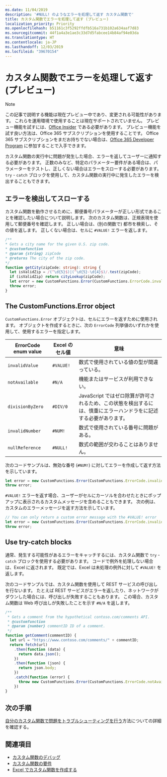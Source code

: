 ```yaml
---
ms.date: 11/04/2019
description: '#NULL! のようなエラーを処理して返す カスタム関数で'
title: カスタム関数でエラーを処理して返す (プレビュー)
localization_priority: Priority
ms.openlocfilehash: b51161c3f5292ffdfb516a731b102a634aaf7d83
ms.sourcegitcommit: 44f1a4a3e1ae3c33d7d5fabcee14b84af94e03da
ms.translationtype: HT
ms.contentlocale: ja-JP
ms.lasthandoff: 12/03/2019
ms.locfileid: "39670154"
---
```

# <a name="handle-and-return-errors-from-your-custom-function-preview"></a>カスタム関数でエラーを処理して返す (プレビュー)

> [!NOTE]
> この記事で説明する機能は現在プレビュー中であり、変更される可能性があります。 これらを運用環境で使用することは現在サポートされていません。 プレビュー機能を試すには、[Office Insider](https://insider.office.com/join) である必要があります。  プレビュー機能を試す良い方法は、Office 365 サブスクリプションを使用することです。 Office 365 サブスクリプションをまだお持ちでない場合は、[Office 365 Developer Program](https://developer.microsoft.com/office/dev-program) に参加することで入手できます。

カスタム関数の実行中に問題が発生した場合、エラーを返してユーザーに通知する必要があります。 正数のみなど、特定のパラメーター要件がある場合は、パラメーターをテストし、正しくない場合はエラーをスローする必要があります。 `try` - `catch` ブロックを使用して、カスタム関数の実行中に発生したエラーを検出することもできます。

## <a name="detect-and-throw-an-error"></a>エラーを検出してスローする

カスタム関数を動作させるために、郵便番号パラメーターが正しい形式であることを確認したい場合について説明します。 次のカスタム関数は、正規表現を使用して郵便番号を確認します。 正しい場合は、(別の関数で) 都市を検索し、その値を返します。 正しくない場合は、セルに `#VALUE!` エラーを返します。

```typescript
/**
* Gets a city name for the given U.S. zip code.
* @customfunction
* @param {string} zipCode
* @returns The city of the zip code.
*/
function getCity(zipCode: string): string {
  let isValidZip = /(^\d{5}$)|(^\d{5}-\d{4}$)/.test(zipCode);
  if (isValidZip) return cityLookup(zipCode);
  let error = new CustomFunctions.Error(CustomFunctions.ErrorCode.invalidValue, "Please provide a valid U.S. zip code.");
  throw error;
}
```

## <a name="the-customfunctionserror-object"></a>The CustomFunctions.Error object

`CustomFunctions.Error` オブジェクトは、セルにエラーを返すために使用されます。 オブジェクトを作成するときに、次の `ErrorCode` 列挙値のいずれかを使用して、使用するエラーを指定します。


|ErrorCode enum value  |Excel のセル値  |意味  |
|---------------|---------|---------|
|`invalidValue`   | `#VALUE!` | 数式で使用されている値の型が間違っている。 |
|`notAvailable`   | `#N/A`    | 機能またはサービスが利用できない。 |
|`divisionByZero` | `#DIV/0`  | JavaScript ではゼロ除算が許可されるため、この状態を検出するには、慎重にエラーハンドラをに記述する必要があります。 |
|`invalidNumber`  | `#NUM!`   | 数式で使用されている番号に問題がある。 |
|`nullReference`  | `#NULL!`  | 数式の範囲が交わることはありません。 |

次のコードサンプルは、無効な番号 (`#NUM!`) に対してエラーを作成して返す方法を示しています。

```typescript
let error = new CustomFunctions.Error(CustomFunctions.ErrorCode.invalidNumber);
throw error;
```

`#VALUE!` エラーを返す場合、ユーザーがセルにカーソルを合わせたときにポップアップに表示されるカスタムメッセージを含めることもできます。 次の例は、カスタムのエラーメッセージを返す方法を示しています。

```typescript
// You can only return a custom error message with the #VALUE! error
let error = new CustomFunctions.Error(CustomFunctions.ErrorCode.invalidValue, “The parameter can only contain lowercase characters.”);
throw error;
```

## <a name="use-try-catch-blocks"></a>Use try-catch blocks

通常、発生する可能性があるエラーをキャッチするには、カスタム関数で `try` - `catch` ブロックを使用する必要があります。 コードで例外を処理しない場合は、Excel に返されます。 既定では、Excel は未処理の例外に対して `#VALUE!` を返します。

次のコードサンプルでは、カスタム関数を使用して REST サービスの呼び出しを行ないます。 たとえば REST サービスがエラーを返したり、ネットワークがダウンした場合には、呼び出しが失敗することもあります。 この場合、カスタム関数は Web 呼び出しが失敗したことを示す `#N/A` を返します。


```typescript
/**
 * Gets a comment from the hypothetical contoso.com/comments API.
 * @customfunction
 * @param {number} commentID ID of a comment.
 */
function getComment(commentID) {
  let url = "https://www.contoso.com/comments/" + commentID;
  return fetch(url)
    .then(function (data) {
      return data.json();
    })
    .then(function (json) {
      return json.body;
    })
    .catch(function (error) {
      throw new CustomFunctions.Error(CustomFunctions.ErrorCode.notAvailable);
    })
}
```

## <a name="next-steps"></a>次の手順

[自分のカスタム関数で問題をトラブルシューティングを行う](custom-functions-troubleshooting.md)方法についての詳細を確認する。

## <a name="see-also"></a>関連項目

* [カスタム関数のデバッグ](custom-functions-debugging.md)
* [カスタム関数の要件](custom-functions-requirement-sets.md)
* [Excel でカスタム関数を作成する](custom-functions-overview.md)
